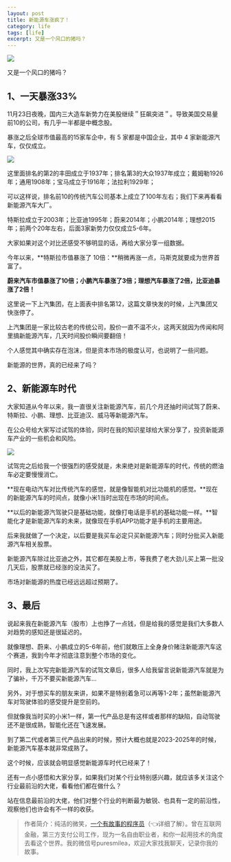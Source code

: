 ```yaml
---
layout: post
title: 新能源车涨疯了！
category: life
tags: [life]
excerpt: 又是一个风口的猪吗？
---
```


![](http://favorites.ren/assets/images/2020/it/xinnengyuan/xinnengyuan01.jpg) 

又是一个风口的猪吗？

## 1、一天暴涨33%

11月23日夜晚，国内三大造车新势力在美股继续＂狂飙突进＂。导致美国交易量前10的公司，有几乎一半都是中概念股。

暴涨之后全球市值最高的15家车企中，有 5 家都是中国企业，其中 4 家新能源汽车，仅仅成立。

![](http://favorites.ren/assets/images/2020/it/xinnengyuan/xinnengyuan02.jpg) 

这里面排名的第2的丰田成立于1937年；排名第3的大众1937年成立；戴姆勒1926年；通用1908年；宝马成立于1916年；法拉利1929年；

可以这样说，排名前10的传统汽车公司基本上成立了100年左右；我们下来再看看新能源汽车大厂。

特斯拉成立于2003年；比亚迪1995年；蔚来2014年；小鹏2014年；理想2015年；前两个20年左右，后面3家新势力仅仅成立5-6年。

大家如果对这个对比还感受不够明显的话，再给大家分享一组数据。

今年以来，**特斯拉市值暴涨了 10倍：**稍微再涨一点，马斯克就要成为世界首富了。

**蔚来汽车市值暴涨了10倍；小鹏汽车暴涨了3倍；理想汽车暴涨了2倍，比亚迪暴涨了2倍！**

这里说一下上汽集团，在上面表中排名第12，这篇文章快发的时候，上汽集团又快涨停了。

上汽集团是一家比较古老的传统公司，股价一直不温不火，这两天就因为传闻和阿里搞新能源汽车，几天时间股价瞬间要翻倍！

个人感觉其中确实存在泡沫，但是资本市场的极度认可，也说明了一些问题。

新能源的世界，真的已经来了吗？

## 2、新能源车时代

大家知道从今年以来，我一直很关注新能源汽车，前几个月还抽时间试驾了蔚来、特斯拉、小鹏、理想、比亚迪汉、威马等新能源汽车。

在公众号给大家写过试驾的体验，同时在我的知识星球给大家分享了，投资新能源车产业的一些机会和风险。

![](http://favorites.ren/assets/images/2020/it/xinnengyuan/xinnengyuan03.jpg) 

试驾完之后给我一个很强烈的感受就是，未来绝对是新能源车的时代，传统的燃油车必定要慢慢消亡。

**现在电动汽车对比传统汽车的感觉，就是像智能机对比功能机的感觉。**现在的新能源汽车的时间点，就像小米1当时出现在市场的时间点。

**以后的新能源汽驾驶只是基础功能，就像打电话是手机的基础功能一样。**智能化才是新能源汽车的未来，就像现在手机APP功能才是手机的主要用途。

后来我就做了一个决定，以后要是我买车必定只买新能源汽车；同时分批买入新能源汽车相关股票。

新能源汽车除过比亚迪之外，其它都在美股上市，等我费了老大劲儿买上第一批没几天后，股票就已经涨的没法买了。

市场对新能源的热度已经远远超过预期了。

## 3、最后

说起来我在新能源汽车（股市）上也挣了一点钱，但是给我的感觉是我们大多数人对趋势的感知还是很延迟的。

就像理想、蔚来、小鹏成立的5-6年前，他们就敢压上全身身价赌注新能源汽车这个赛道，我到今年才彻底注意到整个市场的变化。

同时，我上次写完新能源汽车的试驾文章后，很多人给我留言说新能源汽车就是为了骗补，千万不要买新能源汽车...

另外，对于想买车的朋友来讲，如果不是特别着急可以再等1-2年；虽然新能源汽车对驾驶体验的感受提升是空前的。

但就像我当时买的小米1一样，第一代产品总是有这样或者那样的缺陷，自动驾驶还不是很成熟，智能化还在飞速发展。

到了第二代或者第三代产品出来的时候，预计大概也就是2023-2025年的时候，新能源汽车基本就非常成熟了。

这个时候，应该就会明显感觉新能源车时代已经来了！

还有一点小感悟和大家分享，如果我们对某个行业特别感兴趣，就应该多关注这个行业最前沿的大佬，看看他们都在做什么？

站在信息最前沿的大佬，他们对整个行业的判断最为敏锐、也具有一定的前沿性，观察他们也许会有不一样的收获。

>作者简介：纯洁的微笑，[一个有故事的程序员](https://mp.weixin.qq.com/s/bPk_-DcGF_7lTDoR1pKqVg)（👈详细了解）。曾在互联网金融，第三方支付公司工作，现为一名自由职业者，和你一起用技术的角度去看这个世界。我的微信号puresmilea，欢迎大家找我聊天，记录你我的故事。